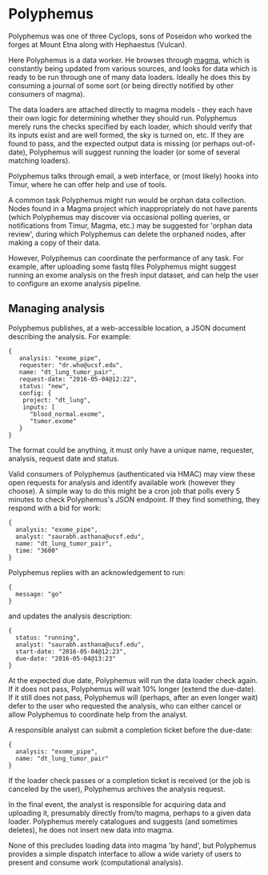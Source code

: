 # Polyphemus

Polyphemus was one of three Cyclops, sons of Poseidon who worked the forges at Mount Etna along with Hephaestus (Vulcan).

Here Polyphemus is a data worker. He browses through [magma](https://github.com/mountetna/magma), which is constantly being updated from various sources, and looks for data which is ready to be run through one of many data loaders. Ideally he does this by consuming a journal of some sort (or being directly notified by other consumers of magma).

The data loaders are attached directly to magma models - they each have their own logic for determining whether they should run. Polyphemus merely runs the checks specified by each loader, which should verify that its inputs exist and are well formed, the sky is turned on, etc. If they are found to pass, and the expected output data is missing (or perhaps out-of-date), Polyphemus will suggest running the loader (or some of several matching loaders).

Polyphemus talks through email, a web interface, or (most likely) hooks into Timur, where he can offer help and use of tools.

A common task Polyphemus might run would be orphan data collection. Nodes found in a Magma project which inappropriately do not have parents (which Polyphemus may discover via occasional polling queries, or notifications from Timur, Magma, etc.) may be suggested for 'orphan data review', during which Polyphemus can delete the orphaned nodes, after making a copy of their data.

However, Polyphemus can coordinate the performance of any task. For example, after uploading some fastq files Polyphemus might suggest running an exome analysis on the fresh input dataset, and can help the user to configure an exome analysis pipeline.

## Managing analysis

Polyphemus publishes, at a web-accessible location, a JSON document describing the analysis. For example:

    {
       analysis: "exome_pipe",
       requester: "dr.who@ucsf.edu",
       name: "dt_lung_tumor_pair",
       request-date: "2016-05-04@12:22",
       status: "new",
       config: {
        project: "dt_lung",
        inputs: [
          "blood_normal.exome",
          "tumor.exome"
       }
    }

The format could be anything, it must only have a unique name, requester, analysis, request date and status.

Valid consumers of Polyphemus (authenticated via HMAC) may view these open requests for analysis and identify available work (however they choose). A simple way to do this might be a cron job that polls every 5 minutes to check Polyphemus's JSON endpoint. If they find something, they respond with a bid for work:

    {
      analysis: "exome_pipe",
      analyst: "saurabh.asthana@ucsf.edu",
      name: "dt_lung_tumor_pair",
      time: "3600"
    }
Polyphemus replies with an acknowledgement to run:

    {
      message: "go"
    }
and updates the analysis description:

    {
      status: "running",
      analyst: "saurabh.asthana@ucsf.edu",
      start-date: "2016-05-04@12:23",
      due-date: "2016-05-04@13:23"
    }

At the expected due date, Polyphemus will run the data loader check again. If it does not pass, Polyphemus will wait 10% longer (extend the due-date). If it still does not pass, Polyphemus will (perhaps, after an even longer wait) defer to the user who requested the analysis, who can either cancel or allow Polyphemus to coordinate help from the analyst.

A responsible analyst can submit a completion ticket before the due-date:

    {
      analysis: "exome_pipe",
      name: "dt_lung_tumor_pair"
    }

If the loader check passes or a completion ticket is received (or the job is canceled by the user), Polyphemus archives the analysis request.

In the final event, the analyst is responsible for acquiring data and uploading it, presumably directly from/to magma, perhaps to a given data loader. Polyphemus merely catalogues and suggests (and sometimes deletes), he does not insert new data into magma.

None of this precludes loading data into magma 'by hand', but Polyphemus provides a simple dispatch interface to allow a wide variety of users to present and consume work (computational analysis).
